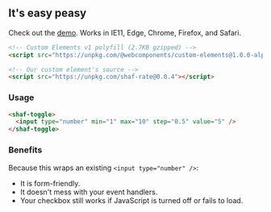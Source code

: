 ## It's easy peasy

Check out the [demo](https://aaronshaf.github.io/shaf-rate/). Works in IE11, Edge, Chrome, Firefox, and Safari.

```html
<!-- Custom Elements v1 polyfill (2.7KB gzipped) -->
<script src="https://unpkg.com/@webcomponents/custom-elements@1.0.0-alpha.3"></script>
```

```html
<!-- Our custom element's source -->
<script src="https://unpkg.com/shaf-rate@0.0.4"></script>
```

### Usage

```html
<shaf-toggle>
  <input type="number" min="1" max="10" step="0.5" value="5" />
</shaf-toggle>
```

### Benefits

Because this wraps an existing `<input type="number" />`:

* It is form-friendly.
* It doesn't mess with your event handlers.
* Your checkbox still works if JavaScript is turned off or fails to load.
